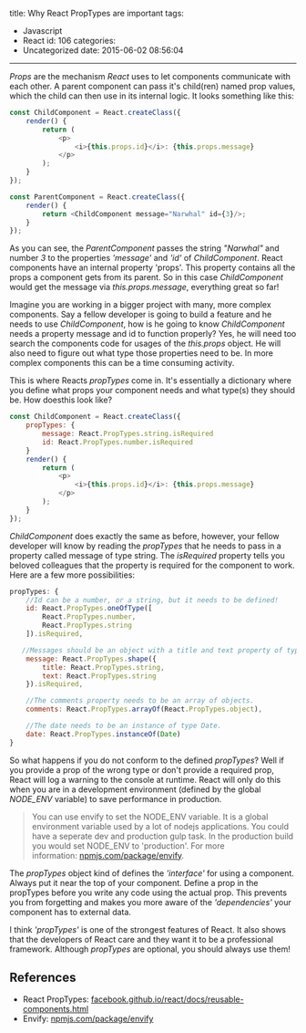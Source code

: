 title: Why React PropTypes are important
tags:
  - Javascript
  - React
id: 106
categories:
  - Uncategorized
date: 2015-06-02 08:56:04
---

_Props_ are the mechanism _React_ uses to let components communicate with each other. A parent component can pass it's child(ren) named prop values, which the child can then use in its internal logic. <!-- more --> It looks something like this:

```javascript
const ChildComponent = React.createClass({
    render() {
        return (
            <p>
                <i>{this.props.id}</i>: {this.props.message}
            </p>
        );
    }
});

const ParentComponent = React.createClass({
    render() {
        return <ChildComponent message="Narwhal" id={3}/>;
    }
});
```

As you can see, the _ParentComponent_ passes the string _"Narwhal"_ and number _3_ to the properties _'message'_ and _'id'_ of _ChildComponent_. React components have an internal property 'props'. This property contains all the props a component gets from its parent. So in this case _ChildComponent_ would get the message via _this.props.message_, everything great so far!

Imagine you are working in a bigger project with many, more complex components. Say a fellow developer is going to build a feature and he needs to use _ChildComponent_, how is he going to know _ChildComponent_ needs a property message and id to function properly? Yes, he will need too search the components code for usages of the _this.props_ object. He will also need to figure out what type those properties need to be. In more complex components this can be a time consuming activity.

This is where Reacts _propTypes_ come in. It's essentially a dictionary where you define what props your component needs and what type(s) they should be. How doesthis look like?

```javascript
const ChildComponent = React.createClass({
    propTypes: {
        message: React.PropTypes.string.isRequired
        id: React.PropTypes.number.isRequired
    }
    render() {
        return (
            <p>
                <i>{this.props.id}</i>: {this.props.message}
            </p>
        );
    }
});
```

_ChildComponent_ does exactly the same as before, however, your fellow developer will know by reading the _propTypes_ that he needs to pass in a property called message of type string. The _isRequired_ property tells you beloved colleagues that the property is required for the component to work. Here are a few more possibilities:

```javascript
propTypes: {
    //Id can be a number, or a string, but it needs to be defined!
    id: React.PropTypes.oneOfType([
        React.PropTypes.number,
        React.PropTypes.string
    ]).isRequired,

   //Messages should be an object with a title and text property of type string
    message: React.PropTypes.shape({  
        title: React.PropTypes.string,
        text: React.PropTypes.string
    }).isRequired,

    //The comments property needs to be an array of objects.
    comments: React.PropTypes.arrayOf(React.PropTypes.object),

    //The date needs to be an instance of type Date.
    date: React.PropTypes.instanceOf(Date)
}
```

So what happens if you do not conform to the defined _propTypes_? Well if you provide a prop of the wrong type or don't provide a required prop, React will log a warning to the console at runtime. React will only do this when you are in a development environment (defined by the global _NODE_ENV_ variable) to save performance in production.

> You can use envify to set the NODE_ENV variable. It is a global environment variable used by a lot of nodejs applications. You could have a seperate dev and production gulp task. In the production build you would set NODE_ENV to 'production'. For more information: [npmjs.com/package/envify](https://www.npmjs.com/package/envify).

The _propTypes_ object kind of defines the _'interface'_ for using a component. Always put it near the top of your component. Define a prop in the propTypes before you write any code using the actual prop. This prevents you from forgetting and makes you more aware of the _'dependencies'_ your component has to external data.

I think _'propTypes'_ is one of the strongest features of React. It also shows that the developers of React care and they want it to be a professional framework. Although _propTypes_ are optional, you should always use them!

## References
- React PropTypes: [facebook.github.io/react/docs/reusable-components.html](https://facebook.github.io/react/docs/reusable-components.html)
- Envify: [npmjs.com/package/envify](https://www.npmjs.com/package/envify)
